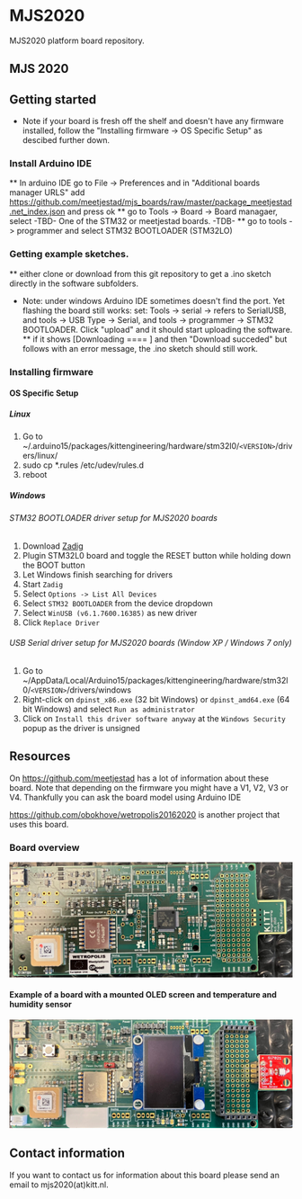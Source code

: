 # MJS2020
MJS2020 platform board repository.

## MJS 2020 ##

## Getting started ##
* Note if your board is fresh off the shelf and doesn't have any firmware installed, follow the "Installing firmware -> OS Specific Setup" as descibed further down.

### Install Arduino IDE ###
** In arduino IDE go to File -> Preferences and in "Additional boards manager URLS" add https://github.com/meetjestad/mjs_boards/raw/master/package_meetjestad.net_index.json and press ok
** go to Tools -> Board -> Board managaer, select -TBD- One of the STM32 or meetjestad boards. -TDB-
** go to tools -> programmer and select STM32 BOOTLOADER (STM32LO)

### Getting example sketches. ###
** either clone or download from this git repository to get a .ino sketch directly in the software subfolders.

* Note: under windows Arduino IDE sometimes doesn't find the port. Yet flashing the board still works:  set:  Tools -> serial -> refers to SerialUSB, and tools -> USB Type -> Serial, and tools -> programmer -> STM32 BOOTLOADER. Click "upload" and it should start uploading the software.
** if it shows [Downloading ==== ] and then "Download succeded" but follows with an error message, the .ino sketch should still work.

### Installing firmware ###
#### OS Specific Setup

##### Linux

 1. Go to ~/.arduino15/packages/kittengineering/hardware/stm32l0/```<VERSION>```/drivers/linux/
 2. sudo cp *.rules /etc/udev/rules.d
 3. reboot

#####  Windows

###### STM32 BOOTLOADER driver setup for MJS2020 boards

 1. Download [Zadig](http://zadig.akeo.ie)
 2. Plugin STM32L0 board and toggle the RESET button while holding down the BOOT button
 3. Let Windows finish searching for drivers
 4. Start ```Zadig```
 5. Select ```Options -> List All Devices```
 6. Select ```STM32 BOOTLOADER``` from the device dropdown
 7. Select ```WinUSB (v6.1.7600.16385)``` as new driver
 8. Click ```Replace Driver```

###### USB Serial driver setup for MJS2020 boards (Window XP / Windows 7 only)

 1. Go to ~/AppData/Local/Arduino15/packages/kittengineering/hardware/stm32l0/```<VERSION>```/drivers/windows
 2. Right-click on ```dpinst_x86.exe``` (32 bit Windows) or ```dpinst_amd64.exe``` (64 bit Windows) and select ```Run as administrator```
 3. Click on ```Install this driver software anyway``` at the ```Windows Security``` popup as the driver is unsigned


## Resources ##

On https://github.com/meetjestad has a lot of information about these board. Note that depending on the firmware you might have a V1, V2, V3 or V4. Thankfully you can ask the board model using Arduino IDE

https://github.com/obokhove/wetropolis20162020 is another project that uses this board.

### Board overview ###
![alt text](https://github.com/kittengineering/MJS2020/blob/main/MJS2020.jpg?raw=true)

#### Example of a board with a mounted OLED screen and temperature and humidity sensor ###

![alt text](https://github.com/kittengineering/MJS2020/blob/main/MJS2020_WithAirSensorAndOLED.jpg?raw=true)


## Contact information ##
If you want to contact us for information about this board please send an email to mjs2020(at)kitt.nl.
